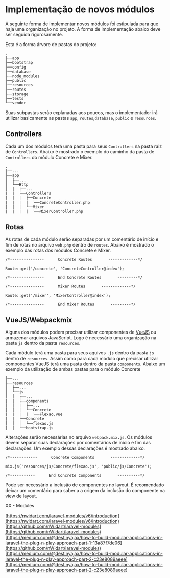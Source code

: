 # Implementação de novos módulos
A seguinte forma de implementar novos módulos foi estipulada para que haja uma organização no projeto. A forma de implementação abaixo deve ser seguida rigorosamente.

Esta é a forma árvore de pastas do projeto:
```
.
├──app
├──bootstrap
├──config
├──database
├──node_modules
├──public
├──resources
├──routes
├──storage
├──tests
└──vendor
```
Suas subpastas serão explanadas aos poucos, mas o implementador irá utilizar basicamente as pastas `app`, `routes`,`database`, `public` e `resources`. 

## Controllers
Cada um dos módulos terá uma pasta para seus `Controllers` na pasta raiz de `Controllers`. Abaixo é mostrado o exemplo do caminho da pasta de `Controllers` do módulo Concrete e Mixer.
```
.
├──...
├──app
│  ├──...
│  └──Http
│  │  ├──...
|  |  └──Controllers
|  |  |  ├──Concrete
|  |  |  |  └──ConcreteController.php
|  |  |  └──Mixer
|  |  |  |  └──MixerController.php
```

## Rotas
As rotas de cada módulo serão separadas por um comentário de início e fim de rotas no arquivo `web.php` dentro de `routes`. Abaixo é mostrado o exemplo das rotas dos módulos Concrete e Mixer.

```
/*---------------      Concrete Routes       -------------*/

Route::get('/concrete', 'ConcreteController@index');

/*---------------      End Concrete Routes       ---------*/

/*---------------      Mixer Routes       -------------*/

Route::get('/mixer', 'MixerController@index');

/*---------------      End Mixer Routes       ---------*/
```

## VueJS/Webpackmix
Alguns dos módulos podem precisar utilizar componentes de [VueJS](https://vuejs.org/) ou armazenar arquivos JavaScript. Logo é necessário uma organização na pasta `js` dentro da pasta `resources`.

Cada módulo terá uma pasta para seus aquivos `.js` dentro da pasta `js` dentro de `resources`. Assim como para cada módulo que precisar utilizar componentes VueJS terá uma pasta dentro da pasta `components`. Abaixo um exemplo da utilização de ambas pastas para o módulo Concrete
```
├──...
├──resources
│  ├──...
│  └──js
│  │  ├──...
|  |  ├──components
│  │  |  ├──...
|  |  |  └──Concrete
|  |  |  |  └──Flexao.vue
|  |  ├──Concrete
|  |  |  └──flexao.js
|  |  └──bootstrap.js
```
Alterações serão necessárias no arquivo `webpack.mix.js`. Os módulos devem separar suas declarações por comentários de início e fim das declarações. Um exemplo dessas declarações é mostrado abaixo.
```
/*------------      Concrete Components       -------------*/  
  
mix.js('resources/js/Concrete/flexao.js', 'public/js/Concrete'); 
  
/*-----------      End Concrete Components       ----------*/
```

Pode ser necessário a inclusão de componentes no layout. É recomendado deixar um comentário para saber a a origem da inclusão do componente na view de layout.


XX - Modules
	
[https://nwidart.com/laravel-modules/v6/introduction](https://nwidart.com/laravel-modules/v6/introduction)   
[https://github.com/nWidart/laravel-modules](https://github.com/nWidart/laravel-modules)   
[https://medium.com/@destinyajax/how-to-build-modular-applications-in-laravel-the-plug-n-play-approach-part-1-13a87f7de06](https://github.com/nWidart/laravel-modules)   
[https://medium.com/@destinyajax/how-to-build-modular-applications-in-laravel-the-plug-n-play-approach-part-2-c23e8089aeee](https://medium.com/@destinyajax/how-to-build-modular-applications-in-laravel-the-plug-n-play-approach-part-2-c23e8089aeee)   

	
